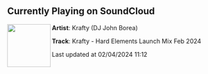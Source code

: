 ## Currently Playing on SoundCloud

[<img align="left" width="100" src="https://i1.sndcdn.com/artworks-3yb1OzTl8uyZyjbP-wBRrsQ-t500x500.jpg">](https://soundcloud.com/john-borea/krafty-hard-elements-launch-mix-feb-2024)

**Artist**: Krafty (DJ John Borea) 

**Track**: Krafty - Hard Elements Launch Mix Feb 2024

Last updated at 02/04/2024 11:12
